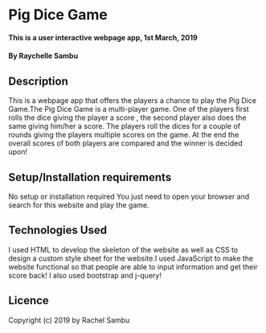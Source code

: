 # Pig Dice Game
#### This is a user interactive webpage app, 1st March, 2019
#### By   Raychelle Sambu
## Description
This is a webpage app that offers the players a chance to play the Pig Dice Game.The Pig Dice Game is a multi-player game. One of the players first rolls the dice giving the player a score , the second player also does the same giving him/her a score. The players roll the dices for a couple of rounds giving the players multiple scores on the game. At the end the overall scores of both players are compared and the winner is decided upon!
## Setup/Installation requirements
No setup or installation required You just need to open your browser and search for this website and play the game.
## Technologies Used
I used HTML to develop the skeleton of the website as well as CSS to design a custom style sheet for the website.I used JavaScript to make the website functional so that people are able to input information and get their score back! I also used bootstrap and j-query!
## Licence
Copyright (c) 2019 by Rachel Sambu
